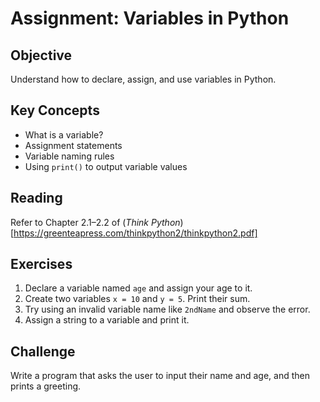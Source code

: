 
# Assignment: Variables in Python

## Objective
Understand how to declare, assign, and use variables in Python.

## Key Concepts
- What is a variable?
- Assignment statements
- Variable naming rules
- Using `print()` to output variable values

## Reading
Refer to Chapter 2.1–2.2 of (*Think Python*)[https://greenteapress.com/thinkpython2/thinkpython2.pdf]

## Exercises
1. Declare a variable named `age` and assign your age to it.
2. Create two variables `x = 10` and `y = 5`. Print their sum.
3. Try using an invalid variable name like `2ndName` and observe the error.
4. Assign a string to a variable and print it.

## Challenge
Write a program that asks the user to input their name and age, and then prints a greeting.
